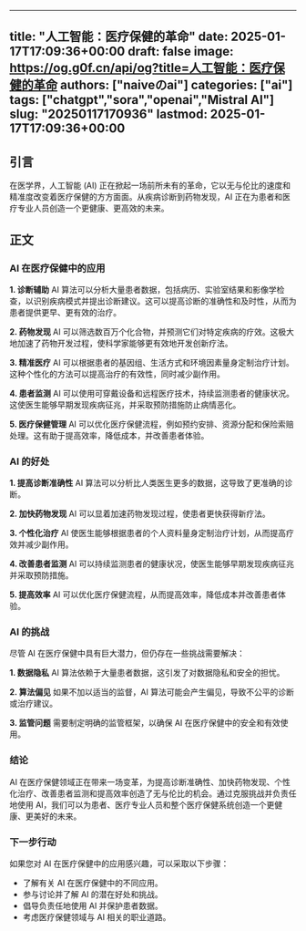 
---
title: "人工智能：医疗保健的革命"
date: 2025-01-17T17:09:36+00:00
draft: false
image: https://og.g0f.cn/api/og?title=人工智能：医疗保健的革命
authors: ["naiveのai"]
categories: ["ai"]
tags: ["chatgpt","sora","openai","Mistral AI"]
slug: "20250117170936"
lastmod: 2025-01-17T17:09:36+00:00
---
## 引言

在医学界，人工智能 (AI) 正在掀起一场前所未有的革命，它以无与伦比的速度和精准度改变着医疗保健的方方面面。从疾病诊断到药物发现，AI 正在为患者和医疗专业人员创造一个更健康、更高效的未来。

## 正文

### AI 在医疗保健中的应用

**1. 诊断辅助**
AI 算法可以分析大量患者数据，包括病历、实验室结果和影像学检查，以识别疾病模式并提出诊断建议。这可以提高诊断的准确性和及时性，从而为患者提供更早、更有效的治疗。

**2. 药物发现**
AI 可以筛选数百万个化合物，并预测它们对特定疾病的疗效。这极大地加速了药物开发过程，使科学家能够更有效地开发创新疗法。

**3. 精准医疗**
AI 可以根据患者的基因组、生活方式和环境因素量身定制治疗计划。这种个性化的方法可以提高治疗的有效性，同时减少副作用。

**4. 患者监测**
AI 可以使用可穿戴设备和远程医疗技术，持续监测患者的健康状况。这使医生能够早期发现疾病征兆，并采取预防措施防止病情恶化。

**5. 医疗保健管理**
AI 可以优化医疗保健流程，例如预约安排、资源分配和保险索赔处理。这有助于提高效率，降低成本，并改善患者体验。

### AI 的好处

**1. 提高诊断准确性**
AI 算法可以分析比人类医生更多的数据，这导致了更准确的诊断。

**2. 加快药物发现**
AI 可以显着加速药物发现过程，使患者更快获得新疗法。

**3. 个性化治疗**
AI 使医生能够根据患者的个人资料量身定制治疗计划，从而提高疗效并减少副作用。

**4. 改善患者监测**
AI 可以持续监测患者的健康状况，使医生能够早期发现疾病征兆并采取预防措施。

**5. 提高效率**
AI 可以优化医疗保健流程，从而提高效率，降低成本并改善患者体验。

### AI 的挑战

尽管 AI 在医疗保健中具有巨大潜力，但仍存在一些挑战需要解决：

**1. 数据隐私**
AI 算法依赖于大量患者数据，这引发了对数据隐私和安全的担忧。

**2. 算法偏见**
如果不加以适当的监督，AI 算法可能会产生偏见，导致不公平的诊断或治疗建议。

**3. 监管问题**
需要制定明确的监管框架，以确保 AI 在医疗保健中的安全和有效使用。

### 结论

AI 在医疗保健领域正在带来一场变革，为提高诊断准确性、加快药物发现、个性化治疗、改善患者监测和提高效率创造了无与伦比的机会。通过克服挑战并负责任地使用 AI，我们可以为患者、医疗专业人员和整个医疗保健系统创造一个更健康、更美好的未来。

### 下一步行动

如果您对 AI 在医疗保健中的应用感兴趣，可以采取以下步骤：

* 了解有关 AI 在医疗保健中的不同应用。
* 参与讨论并了解 AI 的潜在好处和挑战。
* 倡导负责任地使用 AI 并保护患者数据。
* 考虑医疗保健领域与 AI 相关的职业道路。